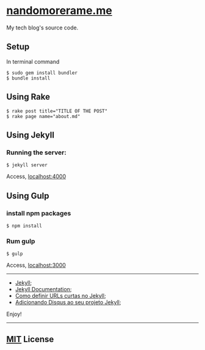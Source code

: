 # [nandomorerame.me](http://nandomorerame.me/)

My tech blog's source code.

## Setup

In terminal command

```
$ sudo gem install bundler
$ bundle install
```

## Using Rake

```
$ rake post title="TITLE OF THE POST"
$ rake page name="about.md"
```

## Using Jekyll

### Running the server:

```
$ jekyll server
```

Access, [localhost:4000](http://localhost:4000/)

## Using Gulp

### install npm packages

```
$ npm install
```

### Rum gulp

```
$ gulp
```

Access, [localhost:3000](http://localhost:3000/)

---

* [Jekyll](http://jekyllrb.com/);
* [Jekyll Documentation](http://jekyllrb.com/docs/home/);
* [Como definir URLs curtas no Jekyll](http://nandomoreira.me/urls-curtas-no-jekyll/);
* [Adicionando Disqus ao seu projeto Jekyll](http://nandomoreira.me/adicionando-disqus-ao-seu-projeto-jekyll/);

Enjoy!

---

## [MIT](/LICENSE) License

